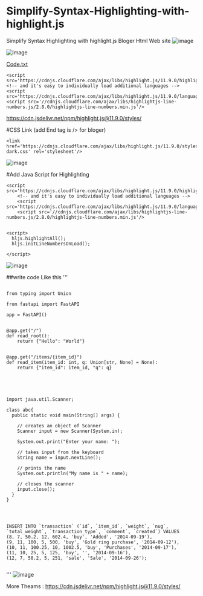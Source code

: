 # Simplify-Syntax-Highlighting-with-highlight.js
Simplify Syntax Highlighting with highlight.js Bloger Html Web site
![image](https://github.com/coolsasindu/Simplify-Syntax-Highlighting-with-highlight.js/assets/45946252/17f85b5c-bb06-4fb0-a5c6-1f4a9f872a50)

![image](https://github.com/coolsasindu/Simplify-Syntax-Highlighting-with-highlight.js/assets/45946252/29ef379d-e114-4b85-a2de-5f2616d0fb04)


[Code.txt](https://github.com/coolsasindu/Simplify-Syntax-Highlighting-with-highlight.js/files/13777398/Code.txt) <link href='https://cdnjs.cloudflare.com/ajax/libs/highlight.js/11.9.0/styles/github-dark.css' rel='stylesheet'/>

 	<script src='https://cdnjs.cloudflare.com/ajax/libs/highlight.js/11.9.0/highlight.min.js'/>
	<!-- and it's easy to individually load additional languages -->
	<script src='https://cdnjs.cloudflare.com/ajax/libs/highlight.js/11.9.0/languages/go.min.js'/>
    <script src='//cdnjs.cloudflare.com/ajax/libs/highlightjs-line-numbers.js/2.8.0/highlightjs-line-numbers.min.js'/>


<script>
  hljs.highlightAll();
  hljs.initLineNumbersOnLoad();

</script>  




https://cdn.jsdelivr.net/npm/highlight.js@11.9.0/styles/

#CSS Link (add End tag is /> for bloger)
```
<link href='https://cdnjs.cloudflare.com/ajax/libs/highlight.js/11.9.0/styles/github-dark.css' rel='stylesheet'/>

```
![image](https://github.com/coolsasindu/Simplify-Syntax-Highlighting-with-highlight.js/assets/45946252/26a3c61a-842b-481b-9621-5e4a578b2be7)

#Add Java Script for Highlighting 
```
<script src='https://cdnjs.cloudflare.com/ajax/libs/highlight.js/11.9.0/highlight.min.js'/>
	<!-- and it's easy to individually load additional languages -->
	<script src='https://cdnjs.cloudflare.com/ajax/libs/highlight.js/11.9.0/languages/go.min.js'/>
    <script src='//cdnjs.cloudflare.com/ajax/libs/highlightjs-line-numbers.js/2.8.0/highlightjs-line-numbers.min.js'/>


<script>
  hljs.highlightAll();
  hljs.initLineNumbersOnLoad();

</script>

```
![image](https://github.com/coolsasindu/Simplify-Syntax-Highlighting-with-highlight.js/assets/45946252/71604264-894d-47ad-b007-56b55695f782)

##write code Like this 
'''
<pre><code>
from typing import Union

from fastapi import FastAPI

app = FastAPI()


@app.get("/")
def read_root():
    return {"Hello": "World"}


@app.get("/items/{item_id}")
def read_item(item_id: int, q: Union[str, None] = None):
    return {"item_id": item_id, "q": q}


</code></pre>

<pre><code>

import java.util.Scanner;

class abc{
  public static void main(String[] args) {

    // creates an object of Scanner
    Scanner input = new Scanner(System.in);

    System.out.print("Enter your name: ");

    // takes input from the keyboard
    String name = input.nextLine();

    // prints the name
    System.out.println("My name is " + name);

    // closes the scanner
    input.close();
  }
}

</code></pre>

<pre><code>

INSERT INTO `transaction` (`id`, `item_id`, `weight`, `nug`, `total_weight`, `transaction_type`, `comment`, `created`) VALUES
(8, 7, 50.2, 12, 602.4, 'buy', 'Added', '2014-09-19'),
(9, 11, 100, 5, 500, 'buy', 'Gold ring purchase', '2014-09-12'),
(10, 11, 100.25, 10, 1002.5, 'buy', 'Purchases', '2014-09-17'),
(11, 10, 25, 5, 125, 'buy', '', '2014-09-16'),
(12, 7, 50.2, 5, 251, 'sale', 'Sale', '2014-09-26');

</code></pre>
'''
![image](https://github.com/coolsasindu/Simplify-Syntax-Highlighting-with-highlight.js/assets/45946252/5637f2e0-c4a7-42e7-88af-79a9db77459e)

More Theams : https://cdn.jsdelivr.net/npm/highlight.js@11.9.0/styles/
